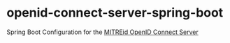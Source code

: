# openid-connect-server-spring-boot
Spring Boot Configuration for the [MITREid OpenID Connect Server](https://github.com/mitreid-connect/OpenID-Connect-Java-Spring-Server)
